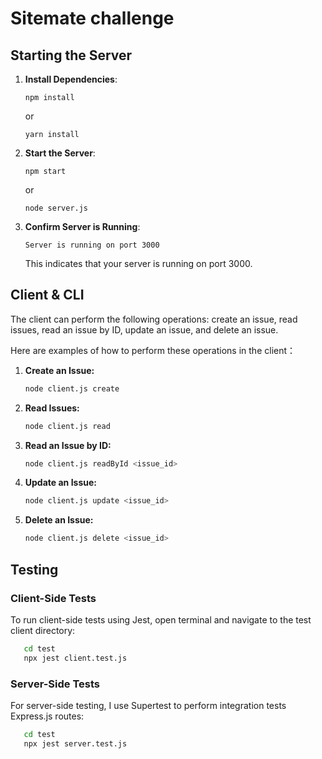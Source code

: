 # Sitemate challenge

## Starting the Server

1. **Install Dependencies**: 
   ```
   npm install
   ```
   or
   ```
   yarn install
   ```

2. **Start the Server**: 

   ```
   npm start
   ```

   or

   ```
   node server.js
   ```

3. **Confirm Server is Running**: 
   ```
   Server is running on port 3000
   ```

   This indicates that your server is running on port 3000.

## Client & CLI

The client can perform the following operations: create an issue, read issues, read an issue by ID, update an issue, and delete an issue. 

Here are examples of how to perform these operations in the client：


1. **Create an Issue:**
   ```bash
   node client.js create
   ```
2. **Read Issues:**
   ```bash
   node client.js read
   ```
3. **Read an Issue by ID:**
   ```bash
   node client.js readById <issue_id>
   ```
4. **Update an Issue:**
   ```bash
   node client.js update <issue_id>
   ```
5. **Delete an Issue:**
   ```bash
   node client.js delete <issue_id>
   ```

## Testing
### Client-Side Tests
To run client-side tests using Jest, open terminal and navigate to the test client directory:
 ```bash
    cd test 
    npx jest client.test.js
   ```
### Server-Side Tests
For server-side testing, I use Supertest to perform integration tests Express.js routes:
 ```bash
    cd test 
    npx jest server.test.js
   ```
 